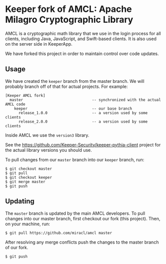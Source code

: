 # Keeper fork of AMCL: Apache Milagro Cryptographic Library

AMCL is a cryptographic math library that we use in the login process for all clients, including Java, JavaScript, and Swift-based clients.
It is also used on the server side in KeeperApp.

We have forked this project in order to maintain control over code updates.

## Usage
We have created the `keeper` branch from the master branch.  We will probably branch off of that for actual projects.  For example:
```
[Keeper AMCL fork]
  master                               -- synchronized with the actual AMCL code
    keeper                             -- our base branch
      release_1.0.0                    -- a version used by some clients
      release_2.0.0                    -- a version used by some clients
```
Inside AMCL we use the `version3` library.

See the https://github.com/Keeper-Security/keeper-pythia-client project for the actual library versions you should use.

To pull changes from our `master` branch into our `keeper` branch, run:
```
$ git checkout master
$ git pull
$ git checkout keeper
$ git merge master
$ git push
```  

## Updating
The `master` branch is updated by the main AMCL developers.  To pull changes into our master branch, first checkout our fork (this project).
Then, on your machine, run:

```
$ git pull https://github.com/miracl/amcl master
```

After resolving any merge conflicts push the changes to the master branch of our fork.

```
$ git push
```


